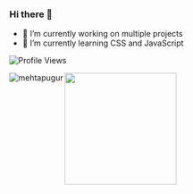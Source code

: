 ### Hi there 👋

- 🔭 I’m currently working on multiple projects
- 🌱 I’m currently learning CSS and JavaScript

![Profile Views](https://komarev.com/ghpvc/?username=mehtapugur)

<p><img align="left" src="https://github-readme-stats.vercel.app/api/top-langs?username=mehtapugur&show_icons=true&locale=en&layout=compact" alt="mehtapugur" /></p>

<img height="200px" src="https://giphy.com/gifs/monstercat-edm-electronic-music-xT8qBsOjMOcdeGJIU8" />
